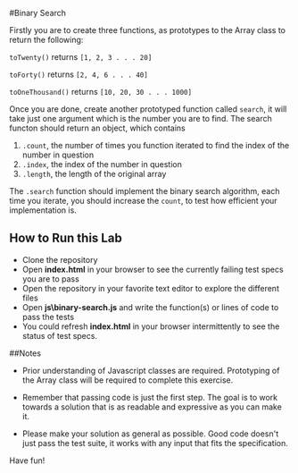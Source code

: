#Binary Search

Firstly you are to create three functions, as prototypes to the Array class to return the following:

`toTwenty()` returns `[1, 2, 3 . . . 20]`

`toForty()` returns `[2, 4, 6 . . . 40]`

`toOneThousand()` returns `[10, 20, 30 . . . 1000]`


Once you are done, create another prototyped function called `search`, it will take just one argument which is the number you are to find. The search functon should return an object, which contains


1. `.count`, the number of times you function iterated to find the index of the number in question
2. `.index`, the index of the number in question
3. `.length`, the length of the original array


The `.search` function should implement the binary search algorithm, each time you iterate, you should increase the `count`, to test how efficient your implementation is.


## How to Run this Lab

+ Clone the repository
+ Open **index.html** in your browser to see the currently failing test specs you are to pass
+ Open the repository in your favorite text editor to explore the different files
+ Open **js\binary-search.js** and write the function(s) or lines of code to pass the tests
+ You could refresh **index.html** in your browser intermittently to see the status of test specs.


##Notes

+ Prior understanding of Javascript classes are required. Prototyping of the Array class will be required to complete this exercise.

+ Remember that passing code is just the first step. The goal is to work towards a solution that is as readable and expressive as you can make
it.

+ Please make your solution as general as possible. Good code doesn't just pass the test suite, it works with any input that fits the specification.

Have fun!
